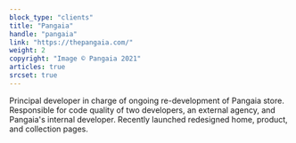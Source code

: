 ```yaml
---
block_type: "clients"
title: "Pangaia"
handle: "pangaia"
link: "https://thepangaia.com/"
weight: 2
copyright: "Image © Pangaia 2021"
articles: true
srcset: true
---
```


Principal developer in charge of ongoing re-development of Pangaia store. Responsible for code quality of two developers, an external agency, and Pangaia's internal developer. Recently launched redesigned home, product, and collection pages.